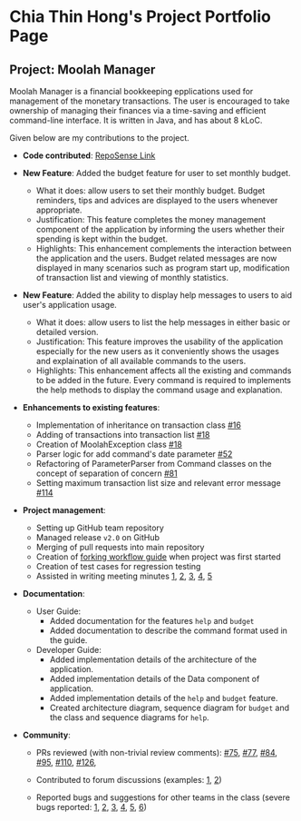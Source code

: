 # Chia Thin Hong's Project Portfolio Page

## Project: Moolah Manager

Moolah Manager is a financial bookkeeping epplications used for management of the monetary transactions. 
The user is encouraged to take ownership of managing their finances via a time-saving and efficient command-line interface. 
It is written in Java, and has about 8 kLoC.

Given below are my contributions to the project.

* **Code contributed**: [RepoSense Link](https://nus-cs2113-ay2223s1.github.io/tp-dashboard/?search=wcwy&breakdown=true)


* **New Feature**: Added the budget feature for user to set monthly budget.
    * What it does: allow users to set their monthly budget. 
      Budget reminders, tips and advices are displayed to the users whenever appropriate.
    * Justification: This feature completes the money management component of the application by informing the users 
      whether their spending is kept within the budget.
    * Highlights: This enhancement complements the interaction between the application and the users.
      Budget related messages are now displayed in many scenarios such as program start up, modification of transaction 
      list and viewing of monthly statistics.


* **New Feature**: Added the ability to display help messages to users to aid user's application usage.
    * What it does: allow users to list the help messages in either basic or detailed version. 
    * Justification: This feature improves the usability of the application especially for the new users 
      as it conveniently shows the usages and explaination of all available commands to the users.
    * Highlights: This enhancement affects all the existing and commands to be added in the future. 
      Every command is required to implements the help methods to display the command usage and explanation. 


* **Enhancements to existing features**:
    * Implementation of inheritance on transaction class 
      [\#16](https://github.com/AY2223S1-CS2113-W12-2/tp/pull/16) 
    * Adding of transactions into transaction list 
      [\#18](https://github.com/AY2223S1-CS2113-W12-2/tp/pull/18)
    * Creation of MoolahException class
      [\#18](https://github.com/AY2223S1-CS2113-W12-2/tp/pull/18)
    * Parser logic for add command's date parameter 
      [\#52](https://github.com/AY2223S1-CS2113-W12-2/tp/pull/52)
    * Refactoring of ParameterParser from Command classes on the concept of separation of concern 
      [\#81](https://github.com/AY2223S1-CS2113-W12-2/tp/pull/81)
    * Setting maximum transaction list size and relevant error message 
      [\#114](https://github.com/AY2223S1-CS2113-W12-2/tp/pull/114)


* **Project management**:
    * Setting up GitHub team repository 
    * Managed release `v2.0` on GitHub
    * Merging of pull requests into main repository
    * Creation of [forking workflow guide](https://docs.google.com/document/d/1d-yTa5fhnyMyF6ABKGbYfh4Zi_q82gQgbxMp86cPO44/edit?usp=sharing) when project was first started
    * Creation of test cases for regression testing
    * Assisted in writing meeting minutes
      [1](https://docs.google.com/document/d/18zvFOPEew3ibDTlziH2LDhJD3XdkgpoRG-NV6DUVzgk/edit?usp=sharing),
      [2](https://docs.google.com/document/d/1BTy0oOmE4DH9Rnh0785crjeH-Cb6xhZu-WzwdBFXYZg/edit?usp=sharing),
      [3](https://docs.google.com/document/d/1YD_K-qJWD71bubg9NmO2Fk8da-m2jHnCxVfmOH-D1-o/edit?usp=sharing),
      [4](https://docs.google.com/document/d/16B4PsU8XksoOgPL4_LH8KSqvOimmlXA7SmXdmdsaLXs/edit?usp=sharing),
      [5](https://docs.google.com/document/d/1AJXFNDYvx4OPPSjxEO8yk8ahnYf_ddSTyPUaruKqVa4/edit?usp=sharing)


* **Documentation**:
    * User Guide:
        * Added documentation for the features `help` and `budget`
        * Added documentation to describe the command format used in the guide.
    * Developer Guide:
        * Added implementation details of the architecture of the application.
        * Added implementation details of the Data component of application.
        * Added implementation details of the `help` and `budget` feature.
        * Created architecture diagram, sequence diagram for `budget` and the class and sequence diagrams for `help`.


* **Community**:
    * PRs reviewed (with non-trivial review comments): 
      [\#75](https://github.com/AY2223S1-CS2113-W12-2/tp/pull/75), 
      [\#77](https://github.com/AY2223S1-CS2113-W12-2/tp/pull/77), 
      [\#84](https://github.com/AY2223S1-CS2113-W12-2/tp/pull/84),
      [\#95](https://github.com/AY2223S1-CS2113-W12-2/tp/pull/95), 
      [\#110](https://github.com/AY2223S1-CS2113-W12-2/tp/pull/110), 
      [\#126](https://github.com/AY2223S1-CS2113-W12-2/tp/pull/126), 
      
    * Contributed to forum discussions (examples: 
      [1](https://github.com/nus-cs2113-AY2223S1/forum/issues/8#issuecomment-1236301126), 
      [2](https://github.com/nus-cs2113-AY2223S1/forum/issues/8#issuecomment-1236323125))
  
    * Reported bugs and suggestions for other teams in the class (severe bugs reported:
      [1](https://github.com/wcwy/ped/issues/1), [2](https://github.com/wcwy/ped/issues/2), 
      [3](https://github.com/wcwy/ped/issues/3), [4](https://github.com/wcwy/ped/issues/5), 
      [5](https://github.com/wcwy/ped/issues/6), [6](https://github.com/wcwy/ped/issues/7))